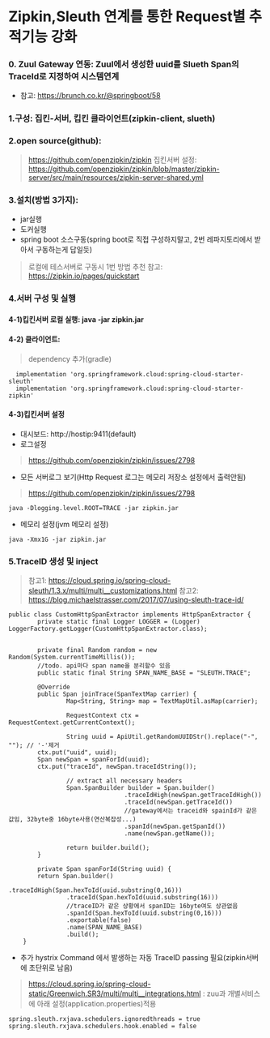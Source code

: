 
# Zipkin,Sleuth 연계를 통한 Request별 추적기능 강화

### 0. Zuul Gateway 연동: Zuul에서 생성한 uuid를 Slueth Span의 TraceId로 지정하여 시스템연계  

- 참고:  https://brunch.co.kr/@springboot/58

### 1.구성: 집킨-서버, 킵킨 클라이언트(zipkin-client, slueth)
### 2.open source(github):  
 > https://github.com/openzipkin/zipkin
 > 집킨서버 설정:  https://github.com/openzipkin/zipkin/blob/master/zipkin-server/src/main/resources/zipkin-server-shared.yml

### 3.설치(방법 3가지): 
- jar실행
- 도커실행
- spring boot 소스구동(spring boot로 직접 구성하지말고, 2번 레파지토리에서 받아서 구동하는게 답일듯)
>로컬에 테스서버로 구동시  1번 방법 추천
>참고: https://zipkin.io/pages/quickstart 

### 4.서버 구성 및 실행

#### 4-1)킵킨서버 로컬 실행: java -jar zipkin.jar

#### 4-2) 클라이언트: 
> dependency 추가(gradle)
```
  implementation 'org.springframework.cloud:spring-cloud-starter-sleuth'
  implementation 'org.springframework.cloud:spring-cloud-starter-zipkin'
```

#### 4-3)킵킨서버 설정
- 대시보드: http://hostip:9411(default)
- 로그설정
>  https://github.com/openzipkin/zipkin/issues/2798
- 모든 서버로그 보기(Http Request 로그는 메모리 저장소 설정에서 출력안됨)
> https://github.com/openzipkin/zipkin/issues/2798
```
java -Dlogging.level.ROOT=TRACE -jar zipkin.jar
```
- 메모리 설정(jvm 메모리 설정)
```
java -Xmx1G -jar zipkin.jar
```

### 5.TraceID 생성 및 inject
> 참고1:  https://cloud.spring.io/spring-cloud-sleuth/1.3.x/multi/multi__customizations.html
> 참고2:  https://blog.michaelstrasser.com/2017/07/using-sleuth-trace-id/

```
public class CustomHttpSpanExtractor implements HttpSpanExtractor {
        private static final Logger LOGGER = (Logger) LoggerFactory.getLogger(CustomHttpSpanExtractor.class);


        private final Random random = new Random(System.currentTimeMillis());
        //todo. api마다 span name을 분리할수 있음
        public static final String SPAN_NAME_BASE = "SLEUTH.TRACE";
        
        @Override
        public Span joinTrace(SpanTextMap carrier) {
                Map<String, String> map = TextMapUtil.asMap(carrier);             
                
                RequestContext ctx = RequestContext.getCurrentContext();
                
                String uuid = ApiUtil.getRandomUUIDStr().replace("-", ""); // '-'제거
        ctx.put("uuid", uuid);
        Span newSpan = spanForId(uuid);
        ctx.put("traceId", newSpan.traceIdString());
        
                // extract all necessary headers
                Span.SpanBuilder builder = Span.builder()
                                .traceIdHigh(newSpan.getTraceIdHigh())
                                .traceId(newSpan.getTraceId())
                                //gateway에서는 traceid와 spainId가 같은 값임, 32byte중 16byte사용(연산복잡성...)
                                .spanId(newSpan.getSpanId())    
                                .name(newSpan.getName());
                
                return builder.build();
        }
        
        private Span spanForId(String uuid) {   
        return Span.builder()
                        .traceIdHigh(Span.hexToId(uuid.substring(0,16)))
                .traceId(Span.hexToId(uuid.substring(16)))
                //traceID가 같은 상황에서 spanID는 16byte여도 상관없음
                .spanId(Span.hexToId(uuid.substring(0,16)))
                .exportable(false)
                .name(SPAN_NAME_BASE)
                .build();
    }
```


* 추가 hystrix Command 에서 발생하는 자동 TraceID passing 필요(zipkin서버에 초단위로 남음)
 >  https://cloud.spring.io/spring-cloud-static/Greenwich.SR3/multi/multi__integrations.html
  : zuu과 개별서비스에 아래 설정(application.properties)적용
```
spring.sleuth.rxjava.schedulers.ignoredthreads = true
spring.sleuth.rxjava.schedulers.hook.enabled = false
```
